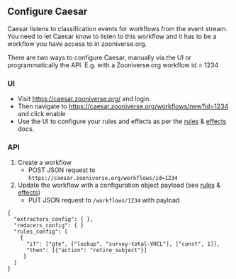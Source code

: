 ## Configure Caesar

Caesar listens to classification events for workflows from the event stream. 
You need to let Caesar know to listen to this workflow and it has to be a
workflow you have access to in zooniverse.org.

There are two ways to configure Caesar, manually via the UI or programmatically the API. 
E.g. with a Zooniverse.org workflow id = 1234

### UI
 + Visit https://caesar.zooniverse.org/ and login.
 + Then navigate to https://caesar.zooniverse.org/workflows/new?id=1234 and click enable
 + Use the UI to configure your rules and effects as per the [rules](docs/rules.md#rules) & [effects](docs/effects.md) docs.

### API 
1. Create a workflow
    + POST JSON request to `https://caesar.zooniverse.org/workflows/id=1234`
0. Update the workflow with a configuration object payload (see [rules](docs/rules.md#rules) & [effects](docs/effects.md))
    + PUT JSON request to `/workflows/1234` with payload
```
{
  "extractors_config": { },
  "reducers_config": { }
  "rules_config": [
    {
      "if": ["gte", ["lookup", "survey-total-VHCL"], ["const", 1]], 
      "then": [{"action": "retire_subject"}]
     }
  ]
}
```
